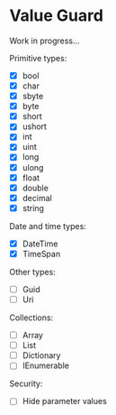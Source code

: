 # Value Guard

Work in progress...

Primitive types:  
- [x] bool
- [x] char
- [x] sbyte
- [x] byte
- [x] short
- [x] ushort
- [x] int
- [x] uint
- [x] long
- [x] ulong
- [x] float
- [x] double
- [x] decimal
- [x] string

Date and time types:  
- [x] DateTime
- [x] TimeSpan

Other types:  
- [ ] Guid
- [ ] Uri

Collections:  
- [ ] Array
- [ ] List
- [ ] Dictionary
- [ ] IEnumerable

Security:
- [ ] Hide parameter values
